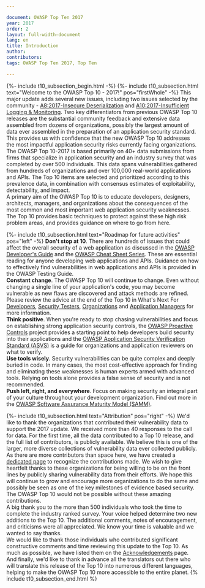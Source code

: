 ```yaml
---

document: OWASP Top Ten 2017
year: 2017
order: 2
layout: full-width-document
lang: en
title: Introduction
author:
contributors:
tags: OWASP Top Ten 2017, Top Ten

---
```


{%- include t10_subsection_begin.html -%}
{%- include t10_subsection.html text="Welcome to the OWASP Top 10 - 2017!" pos="firstWhole" -%}
This major update adds several new issues, including two issues selected by the community - [A8:2017-Insecure Deserialization](Top_10-2017_A8-Insecure_Deserialization) and [A10:2017-Insufficient Logging &amp; Monitoring](Top_10-2017_A10-Insufficient_Logging%252526Monitoring.html). Two key differentiators from previous OWASP Top 10 releases are the substantial community feedback and extensive data assembled from dozens of organizations, possibly the largest amount of data ever assembled in the preparation of an application security standard. This provides us with confidence that the new OWASP Top 10 addresses the most impactful application security risks currently facing organizations.<br>
The OWASP Top 10-2017 is based primarily on 40+ data submissions from firms that specialize in application security and an industry survey that was completed by over 500 individuals. This data spans vulnerabilities gathered from hundreds of organizations and over 100,000 real-world applications and APIs. The Top 10 items are selected and prioritized according to this prevalence data, in combination with consensus estimates of exploitability, detectability, and impact.<br>
A primary aim of the OWASP Top 10 is to educate developers, designers, architects, managers, and organizations about the consequences of the most common and most important web application security weaknesses. The Top 10 provides basic techniques to protect against these high risk problem areas, and provides guidance on where to go from here.

{%- include t10_subsection.html text="Roadmap for future activities" pos="left" -%}
**Don't stop at 10**. There are hundreds of issues that could affect the overall security of a web application as discussed in the [OWASP Developer's Guide](https://wiki.owasp.org/index.php/OWASP_Guide_Project) and the [OWASP Cheat Sheet Series](/www-project-cheat-sheets). These are essential reading for anyone developing web applications and APIs. Guidance on how to effectively find vulnerabilities in web applications and APIs is provided in the OWASP Testing Guide.<br>
**Constant change**. The OWASP Top 10 will continue to change. Even without changing a single line of your application's code, you may become vulnerable as new flaws are discovered and attack methods are refined. Please review the advice at the end of the Top 10 in What's Next For [Developers](Top_10-2017_What%2527s_Next_for_Developers), [Security Testers](Top_10-2017_What%2527s_Next_for_Security_Testers), [Organizations](Top_10-2017_What%2527s_Next_for_Organizations) and [Application Managers](Top_10-2017_What%2527s_Next_for_Application_Managers) for more information.<br>
**Think positive**. When you're ready to stop chasing vulnerabilities and focus on establishing strong application security controls, the [OWASP Proactive Controls](/www-project-proactive-controls) project provides a starting point to help developers build security into their applications and the [OWASP Application Security Verification Standard (ASVS)](/www-project-application-security-verification-standard) is a guide for organizations and application reviewers on what to verify.<br>
**Use tools wisely**. Security vulnerabilities can be quite complex and deeply buried in code. In many cases, the most cost-effective approach for finding and eliminating these weaknesses is human experts armed with advanced tools. Relying on tools alone provides a false sense of security and is not recommended.<br>
**Push left, right, and everywhere**. Focus on making security an integral part of your culture throughout your development organization. Find out more in the [OWASP Software Assurance Maturity Model (SAMM)](/www-project-samm).<br>

{%- include t10_subsection.html text="Attribution" pos="right" -%}
We'd like to thank the organizations that contributed their vulnerability data to support the 2017 update. We received more than 40 responses to the call for data. For the first time, all the data contributed to a Top 10 release, and the full list of contributors, is publicly available. We believe this is one of the larger, more diverse collections of vulnerability data ever collected publicly.<br>
As there are more contributors than space here, we have created a [dedicated page](Top_10-2017_Acknowledgements) to recognize the contributions made. We wish to give heartfelt thanks to these organizations for being willing to be on the front lines by publicly sharing vulnerability data from their efforts. We hope this will continue to grow and encourage more organizations to do the same and possibly be seen as one of the key milestones of evidence based security. The OWASP Top 10 would not be possible without these amazing contributions.<br>
A big thank you to the more than 500 individuals who took the time to complete the industry ranked survey. Your voice helped determine two new additions to the Top 10. The additional comments, notes of encouragement, and criticisms were all appreciated. We know your time is valuable and we wanted to say thanks.<br>
We would like to thank those individuals who contributed significant constructive comments and time reviewing this update to the Top 10. As much as possible, we have listed them on the [Acknowledgements](Top_10-2017_Acknowledgements) page.<br>
And finally, we'd like to thank in advance all the translators out there who will translate this release of the Top 10 into numerous different languages, helping to make the OWASP Top 10 more accessible to the entire planet.
{% include t10_subsection_end.html %}
